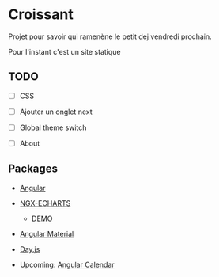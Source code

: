 # Croissant

Projet pour savoir qui ramenène le petit dej vendredi prochain. 

Pour l'instant c'est un site statique 

## TODO 

* [ ] CSS
* [ ] Ajouter un onglet next
* [ ] Global theme switch
* [ ] About


## Packages

* [Angular](https://angular.io/)
* [NGX-ECHARTS](https://xieziyu.github.io/ngx-echarts/api-doc/index.html)
    * [DEMO](https://xieziyu.github.io/ngx-echarts/#/welcome)

* [Angular Material](https://material.angular.io/)

* [Day.js](https://day.js.org/en/)

* Upcoming:  [Angular Calendar](https://angular-calendar.com/docs/)
